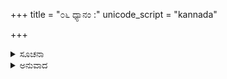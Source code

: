 +++
title = "೦೬ ಧ್ಯಾನಂ :"
unicode_script = "kannada"

+++


<details><summary>ಸೂಚನಾ</summary>

ಕಿರೀಟಕೇಯೂರಮಹಾರ್ಹನಿಷ್ಕೈ -  
ರ್ಮಣ್ಯುತ್ತಮಾಲಂಕೃತಸರ್ವಗಾತ್ರಮ್  
ಪೀತಾಂಬರಂ ಕಾಂಚನಚಿತ್ರನದ್ಧ -  
ಮಾಲಾಧರಂ ಕೇಶವಮಭ್ಯುಪೈಮಿ ॥
</details>

<details><summary>ಅನುವಾದ</summary>

ಮಸ್ತಕದಲ್ಲಿ ಕಿರೀಟವನ್ನೂ, ತೋಳುಗಳಲ್ಲಿ ತೋಳ್ಬಳೆಗಳನ್ನೂ, ಕೊರಳಿನಲ್ಲಿ ಬಹುಮೂಲ್ಯ ಹಾರಗಳನ್ನೂ, ಎಲ್ಲ ಅಂಗಗಳಲ್ಲಿಯೂ ಮಣಿಗಳ ಸುಂದರ ಆಭರಣಗಳನ್ನೂ ಧರಿಸಿ ಕಂಗೊಳಿಸುತ್ತಿರುವ, ಪೀತಾಂಬಧಾರಿಯೂ ವನಮಾಲಾ ವಿಭೂಷಿತನೂ ಆದ ಶ್ರೀಕೇಶವ ಸ್ವಾಮಿಯನ್ನು ಧ್ಯಾನ ಸಮಾಧಿಯಿಂದ ಹೊಂದುವೆನು.
</details>
